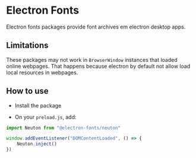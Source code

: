 # Electron Fonts

Electron fonts packages provide font archives em electron desktop apps.

## Limitations

These packages may not work in `BrowserWindow` instances that loaded online webpages. That happens because electron by default not allow load local resources in webpages.

## How to use

* Install the package

* On your `preload.js`, add:

```ts
import Neuton from "@electron-fonts/neuton"

window.addEventListener("DOMContentLoaded", () => {
    Neuton.inject()
})
```